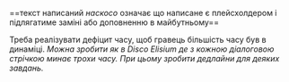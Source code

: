 ==текст написаний *наскосо* означає що написане є плейсхолдером і підлягатиме заміні або доповненню в майбутньому==


Треба реалізувати дефіцит часу, щоб гравець більшість часу був в динаміці. *Можна зробити як в Disco Elisium де з кожною діалоговою стрічкою минає трохи часу. При цьому зробити дедлайни для деяких завдань.*